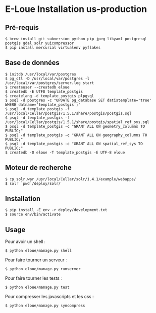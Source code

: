 E-Loue   Installation   us-production
======

Pré-requis
----------

    $ brew install git subversion python pip jpeg libyaml postgresql postgis gdal solr yuicompressor
    $ pip install mercurial virtualenv pyflakes
    
Base de données
---------------

    $ initdb /usr/local/var/postgres
    $ pg_ctl -D /usr/local/var/postgres -l /usr/local/var/postgres/server.log start
    $ createuser --createdb eloue
    $ createdb -E UTF8 template_postgis
    $ createlang -d template_postgis plpgsql
    $ psql -d postgres -c "UPDATE pg_database SET datistemplate='true' WHERE datname='template_postgis';"
    $ psql -d template_postgis -f /usr/local/Cellar/postgis/1.5.1/share/postgis/postgis.sql
    $ psql -d template_postgis -f /usr/local/Cellar/postgis/1.5.1/share/postgis/spatial_ref_sys.sql
    $ psql -d template_postgis -c "GRANT ALL ON geometry_columns TO PUBLIC;"
    $ psql -d template_postgis -c "GRANT ALL ON geography_columns TO PUBLIC;"
    $ psql -d template_postgis -c "GRANT ALL ON spatial_ref_sys TO PUBLIC;"
    $ createdb -O eloue -T template_postgis -E UTF-8 eloue

Moteur de recherche
-------------------

    $ cp solr.war /usr/local/Cellar/solr/1.4.1/example/webapps/
    $ solr `pwd`/deploy/solr/

Installation
------------

    $ pip install -E env -r deploy/development.txt
    $ source env/bin/activate

Usage
-----

Pour avoir un shell :

    $ python eloue/manage.py shell

Pour faire tourner un serveur :

    $ python eloue/manage.py runserver

Pour faire tourner les tests :

    $ python eloue/manage.py test

Pour compresser les javascripts et les css :

    $ python eloue/manage.py syncompress
